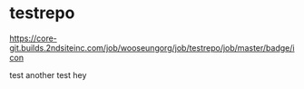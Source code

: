 # testrepo

https://core-git.builds.2ndsiteinc.com/job/wooseungorg/job/testrepo/job/master/badge/icon



test
another test
hey
